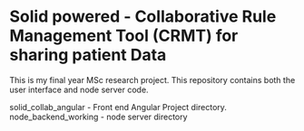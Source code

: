 # Solid powered - Collaborative Rule Management Tool (CRMT) for sharing patient Data
This is my final year MSc research project. This repository contains both the user interface and node server code. 

solid_collab_angular - Front end Angular Project directory.
node_backend_working - node server directory


